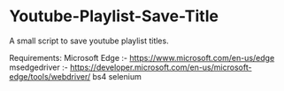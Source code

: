 # Youtube-Playlist-Save-Title
A small script to save youtube playlist titles.

Requirements: 
Microsoft Edge :- https://www.microsoft.com/en-us/edge
msedgedriver :- https://developer.microsoft.com/en-us/microsoft-edge/tools/webdriver/
bs4
selenium
